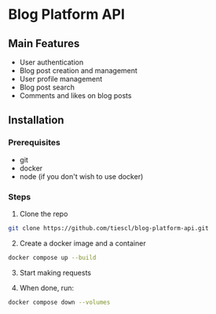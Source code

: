 # Blog Platform API

## Main Features

-   User authentication
-   Blog post creation and management
-   User profile management
-   Blog post search
-   Comments and likes on blog posts

## Installation

### Prerequisites

-   git
-   docker
-   node (if you don't wish to use docker)

### Steps

1. Clone the repo

```zsh
git clone https://github.com/tiescl/blog-platform-api.git
```

2. Create a docker image and a container

```zsh
docker compose up --build
```

3. Start making requests

4. When done, run:

```zsh
docker compose down --volumes
```
